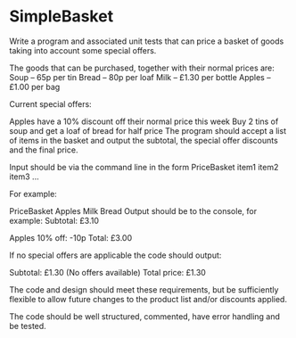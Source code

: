 # SimpleBasket

Write a program and associated unit tests that can price a basket of goods taking into account some special offers.

The goods that can be purchased, together with their normal prices are:
Soup – 65p per tin
Bread – 80p per loaf
Milk – £1.30 per bottle
Apples – £1.00 per bag

Current special offers:

Apples have a 10% discount off their normal price this week
Buy 2 tins of soup and get a loaf of bread for half price
The program should accept a list of items in the basket and output the subtotal, the special offer discounts and the final price.

Input should be via the command line in the form PriceBasket item1 item2 item3 ...

For example:

PriceBasket Apples Milk Bread
Output should be to the console, for example:
Subtotal: £3.10

Apples 10% off: -10p
Total: £3.00

If no special offers are applicable the code should output:

Subtotal: £1.30
(No offers available)
Total price: £1.30

The code and design should meet these requirements, but be sufficiently flexible to allow future changes to the product list and/or discounts applied.

The code should be well structured, commented, have error handling and be tested.
